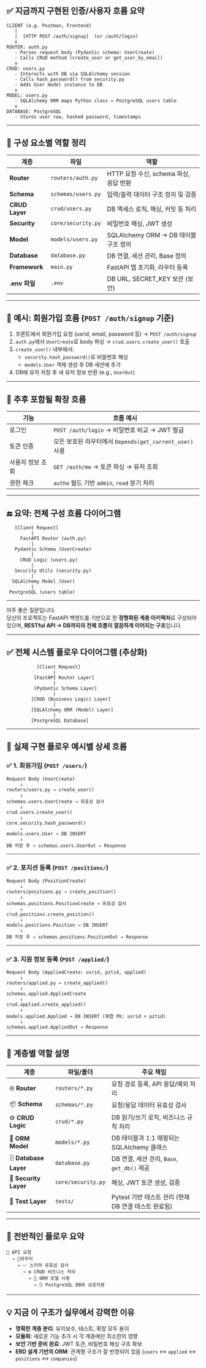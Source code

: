 
## ✅ 지금까지 구현된 인증/사용자 흐름 요약

```
CLIENT (e.g. Postman, Frontend)
   |
   |  [HTTP POST /auth/signup]  (or /auth/login)
   v
ROUTER: auth.py
   - Parses request body (Pydantic schema: UserCreate)
   - Calls CRUD method (create_user or get_user_by_email)
   v
CRUD: users.py
   - Interacts with DB via SQLAlchemy session
   - Calls hash_password() from security.py
   - Adds User model instance to DB
   v
MODEL: users.py
   - SQLAlchemy ORM maps Python class ↔ PostgreSQL users table
   v
DATABASE: PostgreSQL
   - Stores user row, hashed password, timestamps
```

---

## 🔁 구성 요소별 역할 정리

| 계층            | 파일                       | 역할 |
|-----------------|----------------------------|------|
| **Router**      | `routers/auth.py`          | HTTP 요청 수신, schema 파싱, 응답 반환 |
| **Schema**      | `schemas/users.py`         | 입력/출력 데이터 구조 정의 및 검증 |
| **CRUD Layer**  | `crud/users.py`            | DB 액세스 로직, 해싱, 커밋 등 처리 |
| **Security**    | `core/security.py`         | 비밀번호 해싱, JWT 생성 |
| **Model**       | `models/users.py`          | SQLAlchemy ORM → DB 테이블 구조 정의 |
| **Database**    | `database.py`              | DB 연결, 세션 관리, Base 정의 |
| **Framework**   | `main.py`                  | FastAPI 앱 초기화, 라우터 등록 |
| **.env 파일**   | `.env`                     | DB URL, SECRET_KEY 보관 (보안) |

---

## 🔄 예시: 회원가입 흐름 (`POST /auth/signup` 기준)

1. 프론트에서 회원가입 요청 (usrid, email, password 등) → `POST /auth/signup`
2. `auth.py`에서 `UserCreate`로 body 파싱 → `crud.users.create_user()` 호출
3. `create_user()` 내부에서:
   - `security.hash_password()`로 비밀번호 해싱
   - `models.User` 객체 생성 후 DB 세션에 추가
4. DB에 유저 저장 후 새 유저 정보 반환 (e.g., `UserOut`)

---

## 🧠 추후 포함될 확장 흐름

| 기능             | 흐름 예시 |
|------------------|-----------|
| 로그인           | `POST /auth/login` → 비밀번호 비교 → JWT 발급 |
| 토큰 인증        | 모든 보호된 라우터에서 `Depends(get_current_user)` 사용 |
| 사용자 정보 조회 | `GET /auth/me` → 토큰 파싱 → 유저 조회 |
| 권한 체크        | `autho` 필드 기반 `admin`, `read` 분기 처리 |

---

## 🔚 요약: 전체 구성 흐름 다이어그램

```text
   [Client Request]
         |
     FastAPI Router (auth.py)
         |
   Pydantic Schema (UserCreate)
         |
     CRUD Logic (users.py)
         |
   Security Utils (security.py)
         |
  SQLAlchemy Model (User)
         |
 PostgreSQL (users table)
```

---

아주 좋은 질문입니다.  
당신의 프로젝트는 FastAPI 백엔드를 기반으로 한 **정형화된 계층 아키텍처**로 구성되어 있으며, **RESTful API → DB까지의 전체 흐름이 깔끔하게 이어지는 구조**입니다.

---

## ✅ 전체 시스템 플로우 다이어그램 (추상화)

```text
           [Client Request]
                 |
          [FastAPI Router Layer]
                 |
          [Pydantic Schema Layer]
                 |
         [CRUD (Business Logic) Layer]
                 |
         [SQLAlchemy ORM (Model) Layer]
                 |
         [PostgreSQL Database]
```

---

## 🔄 실제 구현 플로우 예시별 상세 흐름

### ✅ 1. 회원가입 (`POST /users/`)

```text
Request Body (UserCreate)
     ↓
routers/users.py → create_user()
     ↓
schemas.users.UserCreate → 유효성 검사
     ↓
crud.users.create_user()
     ↓
core.security.hash_password()
     ↓
models.users.User → DB INSERT
     ↓
DB 저장 후 → schemas.users.UserOut → Response
```

---

### ✅ 2. 포지션 등록 (`POST /positions/`)

```text
Request Body (PositionCreate)
     ↓
routers/positions.py → create_position()
     ↓
schemas.positions.PositionCreate → 유효성 검사
     ↓
crud.positions.create_position()
     ↓
models.positions.Position → DB INSERT
     ↓
DB 저장 후 → schemas.positions.PositionOut → Response
```

---

### ✅ 3. 지원 정보 등록 (`POST /applied/`)

```text
Request Body (AppliedCreate: usrid, pztid, applied)
     ↓
routers/applied.py → create_applied()
     ↓
schemas.applied.AppliedCreate
     ↓
crud.applied.create_applied()
     ↓
models.applied.Applied → DB INSERT (복합 PK: usrid + pztid)
     ↓
schemas.applied.AppliedOut → Response
```

---

## 🧱 계층별 역할 설명

| 계층 | 파일/폴더 | 주요 책임 |
|------|------------|------------|
| 🌐 **Router** | `routers/*.py` | 요청 경로 등록, API 응답/예외 처리 |
| 📦 **Schema** | `schemas/*.py` | 요청/응답 데이터 유효성 검사 |
| ⚙️ **CRUD Logic** | `crud/*.py` | DB 읽기/쓰기 로직, 비즈니스 규칙 처리 |
| 🧱 **ORM Model** | `models/*.py` | DB 테이블과 1:1 매핑되는 SQLAlchemy 클래스 |
| 🗄️ **Database Layer** | `database.py` | DB 연결, 세션 관리, `Base`, `get_db()` 제공 |
| 🔐 **Security Layer** | `core/security.py` | 해싱, JWT 토큰 생성, 검증 |
| 🧪 **Test Layer** | `tests/` | Pytest 기반 테스트 관리 (현재 DB 연결 테스트 완료됨)

---

## 🔄 전반적인 플로우 요약

```
💬 API 요청
  → 📍라우터
    → ✅ 스키마 유효성 검사
      → ⚙️ CRUD 비즈니스 처리
        → 🧱 ORM 모델 사용
          → 🗄️ PostgreSQL DB와 상호작용
```

---

## 💡 지금 이 구조가 실무에서 강력한 이유

- **명확한 계층 분리**: 유지보수, 테스트, 확장 모두 용이
- **모듈화**: 새로운 기능 추가 시 각 계층에만 최소한의 영향
- **보안 기반 준비 완료**: JWT 토큰, 비밀번호 해싱 구조 확보
- **ERD 설계 기반의 ORM**: 관계형 구조가 잘 반영되어 있음 (`users` ↔ `applied` ↔ `positions` ↔ `companies`)

